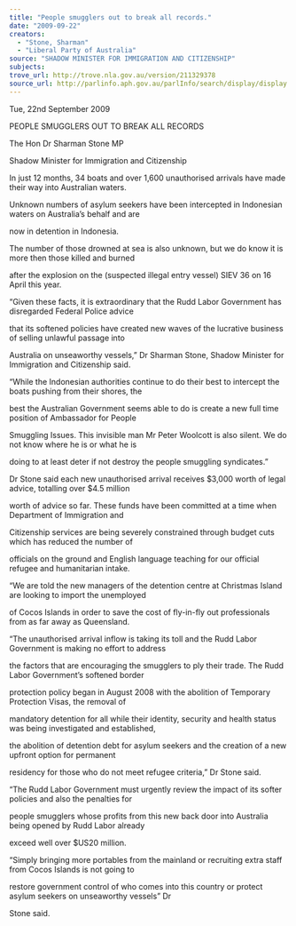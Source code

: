 ```yaml
---
title: "People smugglers out to break all records."
date: "2009-09-22"
creators:
  - "Stone, Sharman"
  - "Liberal Party of Australia"
source: "SHADOW MINISTER FOR IMMIGRATION AND CITIZENSHIP"
subjects:
trove_url: http://trove.nla.gov.au/version/211329378
source_url: http://parlinfo.aph.gov.au/parlInfo/search/display/display.w3p;query=Id%3A%22media/pressrel/Z5RU6%22
---
```


 

 

 Tue, 22nd September 2009    

 PEOPLE SMUGGLERS OUT TO BREAK ALL RECORDS 

 The Hon Dr Sharman Stone MP  

 Shadow Minister for Immigration and Citizenship 

 In just 12 months, 34 boats and over 1,600 unauthorised arrivals have made their way into Australian waters.  

 Unknown numbers of asylum seekers have been intercepted in Indonesian waters on Australia’s behalf and are 

 now in detention in Indonesia.  

 The number of those drowned at sea is also unknown, but we do know it is more then those killed and burned 

 after the explosion on the (suspected illegal entry vessel) SIEV 36 on 16 April this year.  

 “Given these facts, it is extraordinary that the Rudd Labor Government has disregarded Federal Police advice 

 that its softened policies have created new waves of the lucrative business of selling unlawful passage into 

 Australia on unseaworthy vessels,” Dr Sharman Stone, Shadow Minister for Immigration and Citizenship said.  

 “While the Indonesian authorities continue to do their best to intercept the boats pushing from their shores, the 

 best the Australian Government seems able to do is create a new full time position of Ambassador for People 

 Smuggling Issues. This invisible man Mr Peter Woolcott is also silent. We do not know where he is or what he is 

 doing to at least deter if not destroy the people smuggling syndicates.”  

 Dr Stone said each new unauthorised arrival receives $3,000 worth of legal advice, totalling over $4.5 million 

 worth of advice so far. These funds have been committed at a time when Department of Immigration and 

 Citizenship services are being severely constrained through budget cuts which has reduced the number of 

 officials on the ground and English language teaching for our official refugee and humanitarian intake.  

 “We are told the new managers of the detention centre at Christmas Island are looking to import the unemployed 

 of Cocos Islands in order to save the cost of fly-in-fly out professionals from as far away as Queensland.  

 “The unauthorised arrival inflow is taking its toll and the Rudd Labor Government is making no effort to address 

 the factors that are encouraging the smugglers to ply their trade. The Rudd Labor Government’s softened border 

 protection policy began in August 2008 with the abolition of Temporary Protection Visas, the removal of 

 mandatory detention for all while their identity, security and health status was being investigated and established, 

 the abolition of detention debt for asylum seekers and the creation of a new upfront option for permanent 

 residency for those who do not meet refugee criteria,” Dr Stone said.  

 “The Rudd Labor Government must urgently review the impact of its softer policies and also the penalties for 

 people smugglers whose profits from this new back door into Australia being opened by Rudd Labor already 

 exceed well over $US20 million.  

 “Simply bringing more portables from the mainland or recruiting extra staff from Cocos Islands is not going to 

 restore government control of who comes into this country or protect asylum seekers on unseaworthy vessels” Dr 

 Stone said.  

